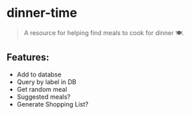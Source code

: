# dinner-time
> A resource for helping find meals to cook for dinner 🍽.

## Features:
- Add to databse
- Query by label in DB
- Get random meal
- Suggested meals?
- Generate Shopping List?